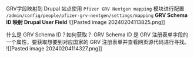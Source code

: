 GRV字段映射到 Drupal 站点使用 `Pfizer GRV Nextgen mapping` 模块进行配置
`/admin/config/people/pfizer-grv-nextgen/settings/mapping`
**GRV Schema ID 映射 Drupal User Field**
![[Pasted image 20240204113825.png]]

什么是 GRV Schema ID？如何获取？
GRV Schema ID 是 GRV 注册表单字段的一个属性，要获取想要到对应国家的 GRV 注册表单并查看网页源代码进行寻找。
![[Pasted image 20240204114327.png]]